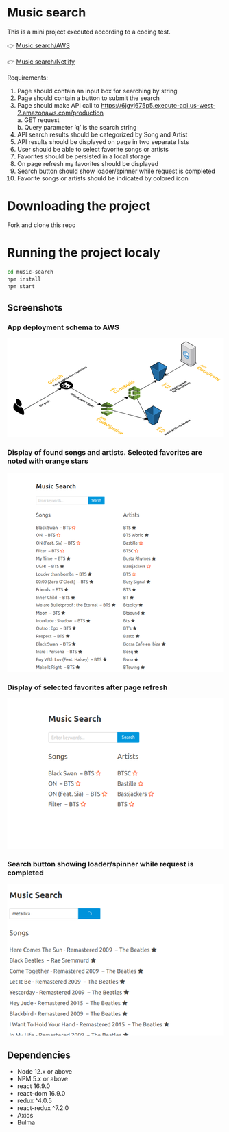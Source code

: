 # Music search

This is a mini project executed according to a coding test.

👉 [Music search/AWS](https://d1fl43rrcxluvg.cloudfront.net/)

👉 [Music search/Netlify](https://hanuz06-music-search.netlify.com/)

Requirements:

1. Page should contain an input box for searching by string
2. Page should contain a button to submit the search
3. Page should make API call to
   https://6jgvj675p5.execute-api.us-west-2.amazonaws.com/production  
   a. GET request\
   b. Query parameter ‘q’ is the search string
4. API search results should be categorized by Song and Artist
5. API results should be displayed on page in two separate lists
6. User should be able to select favorite songs or artists
7. Favorites should be persisted in a​ local storage
8. On page refresh my favorites should be displayed
9. Search button should show loader/spinner while request is completed
10. Favorite songs or artists should be indicated by colored icon

# Downloading the project

Fork and clone this repo

# Running the project localy

```sh
cd music-search
npm install
npm start
```

## Screenshots

### App deployment schema to AWS

!["Screenshot of app deployment"](https://github.com/hanuz06/music-search/blob/master/public/images/react-ci-aws.png?raw=true)

### Display of found songs and artists. Selected favorites are noted with orange stars

!["Screenshot of selected favorite songs and/or artists"](https://github.com/hanuz06/music-search/blob/master/public/images/music-search-1.png?raw=true)

### Display of selected favorites after page refresh

!["Screenshot of selected favorites display after page refresh"](https://github.com/hanuz06/music-search/blob/master/public/images/music-search-2.png?raw=true)

### Search button showing loader/spinner while request is completed

!["Search button showing loader/spinner while request is completed"](https://github.com/hanuz06/music-search/blob/master/public/images/music-search-3.png?raw=true)

## Dependencies

- Node 12.x or above
- NPM 5.x or above
- react 16.9.0
- react-dom 16.9.0
- redux ^4.0.5
- react-redux ^7.2.0
- Axios
- Bulma
